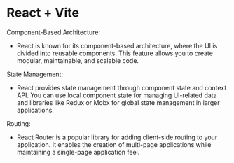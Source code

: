 # React + Vite

Component-Based Architecture:

-  React is known for its component-based architecture, where the UI is divided into reusable components. This feature allows you to create modular, maintainable, and scalable code.

State Management:
- React provides state management through component state and context API. You can use local component state for managing UI-related data and libraries like Redux or Mobx for global state management in larger applications.

Routing:
-  React Router is a popular library for adding client-side routing to your application. It enables the creation of multi-page applications while maintaining a single-page application feel.

